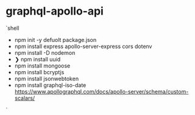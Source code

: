 # graphql-apollo-api

`shell

-   npm init -y defuolt package.json
-   npm install express apollo-server-express cors dotenv
-   npm install -D nodemon
-   ❯ npm install uuid
-   npm install mongoose
-   npm install bcryptjs
-   npm install jsonwebtoken
-   npm install graphql-iso-date https://www.apollographql.com/docs/apollo-server/schema/custom-scalars/

`
